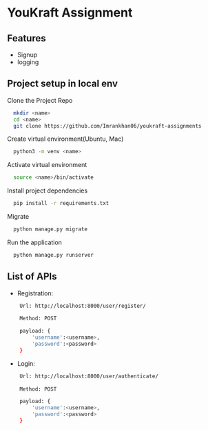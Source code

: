 
# YouKraft Assignment


## Features

- Signup
- logging


## Project setup in local env

Clone the Project Repo

```bash
  mkdir <name>
  cd <name>
  git clone https://github.com/Imrankhan06/youkraft-assignments
```
Create virtual environment(Ubuntu, Mac)

```bash
  python3 -m venv <name>
```
Activate virtual environment
```bash
  source <name>/bin/activate
```
Install project dependencies
```bash
  pip install -r requirements.txt
```
Migrate
```bash
  python manage.py migrate
```
Run the application
```bash
  python manage.py runserver
```

## List of APIs

* Registration:
```bash
    Url: http://localhost:8000/user/register/
	
	Method: POST

	payload: {
		'username':<username>,
		'password':<password>
	}
```
* Login:
```bash
    Url: http://localhost:8000/user/authenticate/
	
	Method: POST

	payload: {
		'username':<username>,
		'password':<password>		
	}

```
